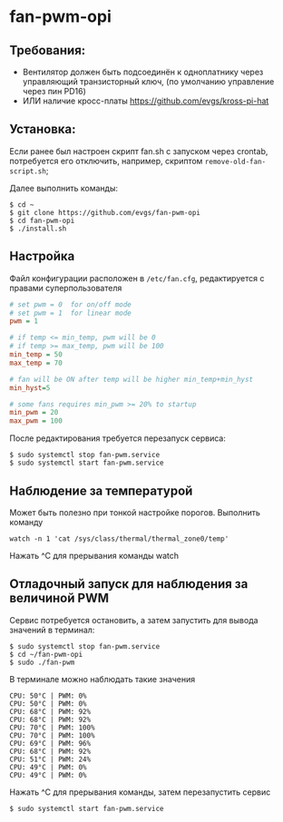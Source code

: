 # fan-pwm-opi

## Требования:
- Вентилятор должен быть подсоединён к одноплатнику через управляющий транзисторный ключ, (по умолчанию управление через пин PD16)
- ИЛИ наличие кросс-платы https://github.com/evgs/kross-pi-hat

## Установка:

Если ранее был настроен скрипт fan.sh с запуском через crontab, потребуется его отключить, например, скриптом ```remove-old-fan-script.sh```;

Далее выполнить команды:
```shell
$ cd ~
$ git clone https://github.com/evgs/fan-pwm-opi
$ cd fan-pwm-opi
$ ./install.sh
```


## Настройка

Файл конфигурации расположен в ```/etc/fan.cfg```, редактируется с правами суперпользователя

```fan.cfg
# set pwm = 0  for on/off mode
# set pwm = 1  for linear mode
pwm = 1

# if temp <= min_temp, pwm will be 0
# if temp >= max_temp, pwm will be 100
min_temp = 50
max_temp = 70

# fan will be ON after temp will be higher min_temp+min_hyst
min_hyst=5

# some fans requires min_pwm >= 20% to startup
min_pwm = 20
max_pwm = 100
```

После редактирования требуется перезапуск сервиса:
```
$ sudo systemctl stop fan-pwm.service
$ sudo systemctl start fan-pwm.service
```

## Наблюдение за температурой

Может быть полезно при тонкой настройке порогов. Выполнить команду 

```watch -n 1 'cat /sys/class/thermal/thermal_zone0/temp' ```

Нажать ^C для прерывания команды watch

## Отладочный запуск для наблюдения за величиной PWM

Сервис потребуется остановить, а затем запустить для вывода значений в терминал:
```
$ sudo systemctl stop fan-pwm.service
$ cd ~/fan-pwm-opi
$ sudo ./fan-pwm
```

В терминале можно наблюдать такие значения
```
CPU: 50°C | PWM: 0%
CPU: 50°C | PWM: 0%
CPU: 68°C | PWM: 92%
CPU: 68°C | PWM: 92%
CPU: 70°C | PWM: 100%
CPU: 70°C | PWM: 100%
CPU: 69°C | PWM: 96%
CPU: 68°C | PWM: 92%
CPU: 51°C | PWM: 24%
CPU: 49°C | PWM: 0%
CPU: 49°C | PWM: 0%
```
Нажать ^C для прерывания команды, затем перезапустить сервис
```
$ sudo systemctl start fan-pwm.service
```
